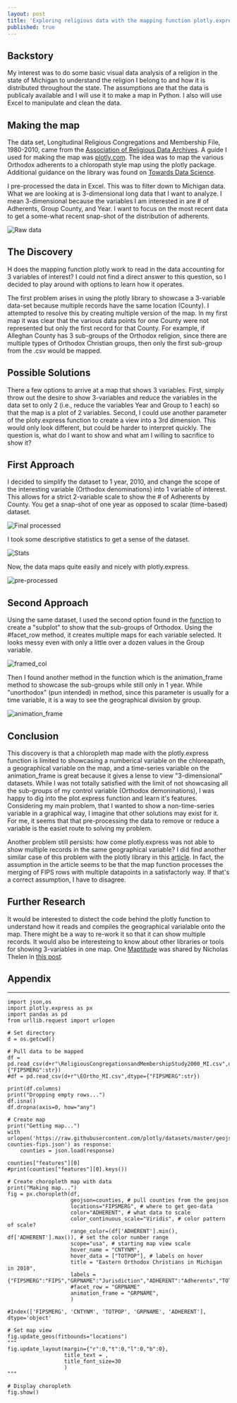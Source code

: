 ```yaml
---
layout: post
title: 'Exploring religious data with the mapping function plotly.express'
published: true
---
```


## Backstory ##
My interest was to do some basic visual data analysis of a religion in the state of Michigan to understand the religion I belong to and how it is distributed throughout the state. The assumptions are that the data is publicaly available and I will use it to make a map in Python. I also will use Excel to manipulate and clean the data.

## Making the map ##
The data set, Longitudinal Religious Congregations and Membership File, 1980-2010, came from the [Association of Religious Data Archives](https://www.thearda.com/Archive/Files/Downloads/RCMSMGCY_DL2.asp). A guide I used for making the map was [plotly.com](https://plotly.com/python/choropleth-maps/). The idea was to map the various Orthodox adherents to a chloropath style map using the plotly package. Additional guidance on the library was found on [Towards Data Science](https://towardsdatascience.com/choropleth-maps-101-using-plotly-5daf85e7275d).

I pre-processed the data in Excel. This was to filter down to Michigan data. What we are looking at is 3-dimensional long data that I want to analyze. I mean 3-dimensional because the variables I am interested in are # of Adherents, Group County, and Year. I want to focus on the most recent data to get a some-what recent snap-shot of the distribution of adherents.

![Raw data](/images/preprocess.PNG)

## The Discovery ##
H does the mapping function plotly work to read in the data accounting for 3 variables of interest? I could not find a direct answer to this question, so I decided to play around with options to learn how it operates.

The first problem arises in using the plotly library to showcase a 3-variable data-set because multiple records have the same location (County). I attempted to resolve this by creating multiple version of the map. In my first map it was clear that the various data points for one County were not represented but only the first record for that County. For example, if Alleghan County has 3 sub-groups of the Orthodox religion, since there are multiple types of Orthodox Christian groups, then only the first sub-group from the .csv would be mapped.

## Possible Solutions ##
There a few options to arrive at a map that shows 3 variables. First, simply throw out the desire to show 3-variables and reduce the variables in the data set to only 2 (i.e., reduce the variables Year and Group to 1 each) so that the map is a plot of 2 variables. Second, I could use another parameter of the ploty.express function to create a view into a 3rd dimension. This would only look different, but could be harder to interpret quickly. The question is, what do I want to show and what am I willing to sacrifice to show it?

## First Approach ##
I decided to simplify the dataset to 1 year, 2010, and change the scope of the interesting variable (Orthodox denominations) into 1 variable of interest. This allows for a strict 2-variable scale to show the # of Adherents by County. You get a snap-shot of one year as opposed to scalar (time-based) dataset.

![Final processed](/images/csv.PNG)

I took some descriptive statistics to get a sense of the dataset.

![Stats](/images/stats.PNG)

Now, the data maps quite easily and nicely with plotly.express.

![pre-processed](/images/EO_2010.png)


## Second Approach ##
Using the same dataset, I used the second option found in the [function](https://plotly.com/python-api-reference/generated/plotly.express.choropleth) to create a "subplot" to show that the sub-groups of Orthodox. Using the #facet_row method, it creates multiple maps for each variable selected. It looks messy even with only a little over a dozen values in the Group variable.

![framed_col](/images/facet_row.png)

Then I found another method in the function which is the animation_frame method to showcase the sub-groups while still only in 1 year. While "unorthodox" (pun intended) in method, since this parameter is usually for a time variable, it is a way to see the geographical division by group. 

![animation_frame](/images/animation.png)

## Conclusion ##
This discovery is that a chloropleth map made with the plotly.express function is limited to showcasing a numberical variable on the chloreapath, a geographical variable on the map, and a time-series variable on the animation_frame is great because it gives a lense to view "3-dimensional" datasets. While I was not totally satisfied with the limit of not showcasing all the sub-groups of my control variable (Orthodox demoninations), I was happy to dig into the plot.express function and learn it's features. Considering my main problem, that I wanted to show a non-time-series variable in a graphical way, I imagine that other solutions may exist for it. For me, it seems that that pre-processing the data to remove or reduce a variable is the easiet route to solving my problem. 

Another problem still persists: how come plotly.express was not able to show multiple records in the same geographical variable? I did find another similar case of this problem with the plotly library in this [article](https://towardsdatascience.com/choropleth-maps-101-using-plotly-5daf85e7275d). In fact, the assumption in the article seems to be that the map function processes the merging of FIPS rows with multiple datapoints in a satisfactorly way. If that's a correct assumption, I have to disagree.

## Further Research ##
It would be interested to distect the code behind the plotly function to understand how it reads and compiles the geographical varialable onto the map. There might be a way to re-work it so that it can show multiple records. It would also be interesteing to know about other libraries or tools for showing 3-variables in one map. One [Maptitude](https://www.mapping-tools.com/howto/maptitude/appearance/pie-bar-chart/) was shared by Nicholas Thelen in [this post](https://www.linkedin.com/posts/joebalog_exploring-religious-data-to-learn-mapping-activity-6752715225566445568-mpyl).

## Appendix ##
------
    import json,os
    import plotly.express as px
    import pandas as pd
    from urllib.request import urlopen

    # Set directory
    d = os.getcwd()

    # Pull data to be mapped
    df = pd.read_csv(d+r"\ReligiousCongregationsandMembershipStudy2000_MI.csv",dtype={"FIPSMERG":str})
    #df = pd.read_csv(d+r"\EOrtho_MI.csv",dtype={"FIPSMERG":str})

    print(df.columns)
    print("Dropping empty rows...")
    df.isna()
    df.dropna(axis=0, how="any")

    # Create map
    print("Getting map...")
    with urlopen('https://raw.githubusercontent.com/plotly/datasets/master/geojson-counties-fips.json') as response:
        counties = json.load(response)

    counties["features"][0]
    #print(counties["features"][0].keys())

    # Create choropleth map with data
    print("Making map...")
    fig = px.choropleth(df,
                        geojson=counties, # pull counties from the geojson
                        locations="FIPSMERG", # where to get geo-data
                        color="ADHERENT", # what data to scale
                        color_continuous_scale="Viridis", # color pattern of scale?
                        range_color=(df['ADHERENT'].min(), df['ADHERENT'].max()), # set the color number range
                        scope="usa", # starting map view scale
                        hover_name = "CNTYNM",
                        hover_data = ["TOTPOP"], # labels on hover
                        title = "Eastern Orthodox Christians in Michigan in 2010",
                        labels = {"FIPSMERG":"FIPS","GRPNAME":"Jurisdiction","ADHERENT":"Adherents","TOTPOP":"Population"},
                        #facet_row = "GRPNAME"
                        animation_frame = "GRPNAME",
                        )

    #Index(['FIPSMERG', 'CNTYNM', 'TOTPOP', 'GRPNAME', 'ADHERENT'], dtype='object'

    # Set map view
    fig.update_geos(fitbounds="locations")
    """
    fig.update_layout(margin={"r":0,"t":0,"l":0,"b":0},
                      title_text = ,
                      title_font_size=30
                      )
    """

    # Display choropleth
    fig.show()
